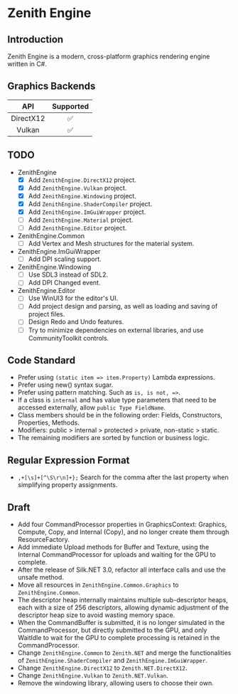 ﻿# Zenith Engine

## Introduction
Zenith Engine is a modern, cross-platform graphics rendering engine written in C#.

## Graphics Backends
| API       | Supported |
| :-:       | :-------: |
| DirectX12 | ✅ |
| Vulkan    | ✅ |

## TODO
- ZenithEngine
	- [x] Add `ZenithEngine.DirectX12` project.
	- [x] Add `ZenithEngine.Vulkan` project.
	- [x] Add `ZenithEngine.Windowing` project.
	- [x] Add `ZenithEngine.ShaderCompiler` project.
	- [x] Add `ZenithEngine.ImGuiWrapper` project.
	- [ ] Add `ZenithEngine.Material` project.
	- [ ] Add `ZenithEngine.Editor` project.

- ZenithEngine.Common
	- [ ] Add Vertex and Mesh structures for the material system.

- ZenithEngine.ImGuiWrapper
	- [ ] Add DPI scaling support.

- ZenithEngine.Windowing
	- [ ] Use SDL3 instead of SDL2.
	- [ ] Add DPI Changed event.

- ZenithEngine.Editor
	- [ ] Use WinUI3 for the editor's UI. 
	- [ ] Add project design and parsing, as well as loading and saving of project files.
	- [ ] Design Redo and Undo features.
	- [ ] Try to minimize dependencies on external libraries, and use CommunityToolkit controls.

## Code Standard
- Prefer using `(static item => item.Property)` Lambda expressions.
- Prefer using new() syntax sugar.
- Prefer using pattern matching. Such as `is, is not, =>`.
- If a class is `internal` and has value type parameters that need to be accessed externally, allow `public Type FieldName`.
- Class members should be in the following order: Fields, Constructors, Properties, Methods.
- Modifiers: public > internal > protected > private, non-static > static.
- The remaining modifiers are sorted by function or business logic.

## Regular Expression Format
- `,+[\s]+[^\S\r\n]+};` Search for the comma after the last property when simplifying property assignments.

## Draft
- Add four CommandProcessor properties in GraphicsContext: Graphics, Compute, Copy, and Internal (Copy), and no longer create them through ResourceFactory.
- Add immediate Upload methods for Buffer and Texture, using the Internal CommandProcessor for uploads and waiting for the GPU to complete.
- After the release of Silk.NET 3.0, refactor all interface calls and use the unsafe method.
- Move all resources in `ZenithEngine.Common.Graphics` to `ZenithEngine.Common`.
- The descriptor heap internally maintains multiple sub-descriptor heaps, each with a size of 256 descriptors, allowing dynamic adjustment of the descriptor heap size to avoid wasting memory space.
- When the CommandBuffer is submitted, it is no longer simulated in the CommandProcessor, but directly submitted to the GPU, and only WaitIdle to wait for the GPU to complete processing is retained in the CommandProcessor.
- Change `ZenithEngine.Common` to `Zenith.NET` and merge the functionalities of `ZenithEngine.ShaderCompiler` and `ZenithEngine.ImGuiWrapper`.
- Change `ZenithEngine.DirectX12` to `Zenith.NET.DirectX12`.
- Change `ZenithEngine.Vulkan` to `Zenith.NET.Vulkan`.
- Remove the windowing library, allowing users to choose their own.